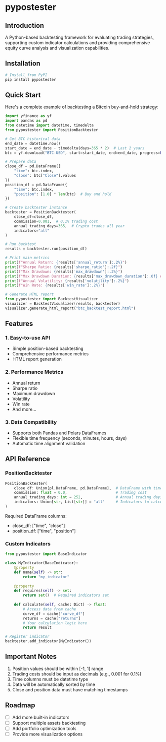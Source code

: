 # pypostester

## Introduction
A Python-based backtesting framework for evaluating trading strategies, supporting custom indicator calculations and providing comprehensive equity curve analysis and visualization capabilities.

## Installation

```bash
# Install from PyPI
pip install pypostester
```

## Quick Start

Here's a complete example of backtesting a Bitcoin buy-and-hold strategy:

```python
import yfinance as yf
import pandas as pd
from datetime import datetime, timedelta
from pypostester import PositionBacktester

# Get BTC historical data
end_date = datetime.now()
start_date = end_date - timedelta(days=365 * 2)  # Last 2 years
btc = yf.download("BTC-USD", start=start_date, end=end_date, progress=False)

# Prepare data
close_df = pd.DataFrame({
    "time": btc.index,
    "close": btc["Close"].values
})
position_df = pd.DataFrame({
    "time": btc.index,
    "position": [1.0] * len(btc)  # Buy and hold
})

# Create backtester instance
backtester = PositionBacktester(
    close_df=close_df,
    commission=0.001,  # 0.1% trading cost
    annual_trading_days=365,  # Crypto trades all year
    indicators="all"
)

# Run backtest
results = backtester.run(position_df)

# Print main metrics
print(f"Annual Return: {results['annual_return']:.2%}")
print(f"Sharpe Ratio: {results['sharpe_ratio']:.2f}")
print(f"Max Drawdown: {results['max_drawdown']:.2%}")
print(f"Max Drawdown Duration: {results['max_drawdown_duration']:.0f} days")
print(f"Annual Volatility: {results['volatility']:.2%}")
print(f"Win Rate: {results['win_rate']:.2%}")

# Generate HTML report
from pypostester import BacktestVisualizer
visualizer = BacktestVisualizer(results, backtester)
visualizer.generate_html_report("btc_backtest_report.html")
```

## Features

### 1. Easy-to-use API
- Simple position-based backtesting
- Comprehensive performance metrics
- HTML report generation

### 2. Performance Metrics
- Annual return
- Sharpe ratio
- Maximum drawdown
- Volatility
- Win rate
- And more...

### 3. Data Compatibility
- Supports both Pandas and Polars DataFrames
- Flexible time frequency (seconds, minutes, hours, days)
- Automatic time alignment validation

## API Reference

### PositionBacktester

```python
PositionBacktester(
    close_df: Union[pl.DataFrame, pd.DataFrame],  # DataFrame with time and close columns
    commission: float = 0.0,                      # Trading cost
    annual_trading_days: int = 252,               # Annual trading days
    indicators: Union[str, List[str]] = "all"     # Indicators to calculate
)
```

Required DataFrame columns:
- close_df: ["time", "close"]
- position_df: ["time", "position"]

### Custom Indicators

```python
from pypostester import BaseIndicator

class MyIndicator(BaseIndicator):
    @property
    def name(self) -> str:
        return "my_indicator"
    
    @property
    def requires(self) -> set:
        return set()  # Required indicators set
    
    def calculate(self, cache: Dict) -> float:
        # Access data from cache
        curve_df = cache["curve_df"]
        returns = cache["returns"]
        # Your calculation logic here
        return result

# Register indicator
backtester.add_indicator(MyIndicator())
```

## Important Notes
1. Position values should be within [-1, 1] range
2. Trading costs should be input as decimals (e.g., 0.001 for 0.1%)
3. Time columns must be datetime type
4. Data will be automatically sorted by time
5. Close and position data must have matching timestamps

## Roadmap
- [ ] Add more built-in indicators
- [ ] Support multiple assets backtesting
- [ ] Add portfolio optimization tools
- [ ] Provide more visualization options